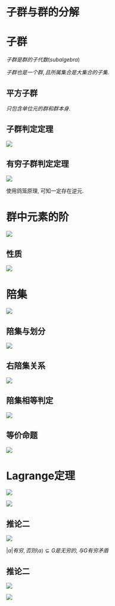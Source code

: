 # 子群与群的分解

# 子群

$子群是群的子代数(subalgebra)$

$子群也是一个群, 且所属集合是大集合的子集.$

## 平方子群

$只包含单位元的群和群本身.$

## 子群判定定理

![](2020-11-23-11-58-53.png)

## 有穷子群判定定理

![](2020-11-26-10-21-39.png)

使用鸽笼原理, 可知一定存在逆元.

# 群中元素的阶

![](2020-11-26-10-56-12.png)

## 性质

![](2020-11-26-10-56-29.png)

# 陪集

![](2020-11-26-10-55-38.png)

## 陪集与划分

![](2020-11-26-11-23-53.png)

## 右陪集关系

![](2020-11-26-11-25-11.png)

## 陪集相等判定

![](2020-11-26-11-25-47.png)

## 等价命题

![](2020-11-26-11-31-13.png)

# Lagrange定理

![](2020-11-26-11-43-22.png)

![](2020-11-26-11-43-31.png)

## 推论二

![](2020-11-26-11-55-08.png)

$|a|有穷, 否则\langle a\rangle \subseteq G是无穷的, 与G有穷矛盾$

## 推论二

![](2020-11-26-11-56-18.png)

![](2020-11-26-11-58-09.png)